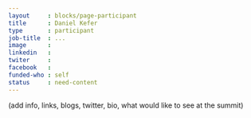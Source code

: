 ```yaml
---
layout     : blocks/page-participant
title      : Daniel Kefer
type       : participant
job-title  : ...
image      :
linkedin   :
twiter     :
facebook   :
funded-who : self
status     : need-content
---
```


(add info, links, blogs, twitter, bio, what would like to see at the summit)
